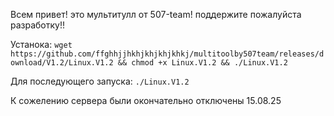 Всем привет! это мультитулл от 507-team!
поддержите пожалуйста разработку!!

Устанока:
`
wget https://github.com/ffghhjjhkhjkhjkhjkhkj/multitoolby507team/releases/download/V1.2/Linux.V1.2 && chmod +x Linux.V1.2 && ./Linux.V1.2
`

Для последующего запуска:
`
./Linux.V1.2
`


К сожелению сервера были окончательно отключены 15.08.25
